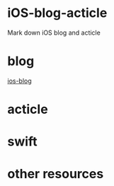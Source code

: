 # iOS-blog-acticle
Mark down iOS blog and acticle

# blog
[ios-blog](https://github.com/JanzTam/iOS-blog-acticle/blob/master/blog.md)

# acticle

# swift

# other resources

